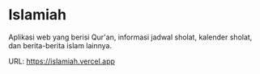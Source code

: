 # Islamiah

Aplikasi web yang berisi Qur'an, informasi jadwal sholat, kalender sholat, dan berita-berita islam lainnya.


URL: [<https://islamiah.vercel.app>](https://website-qur-an-sn4d.vercel.app/)
